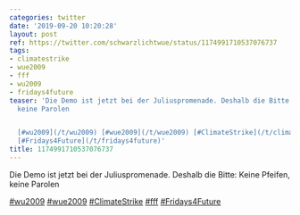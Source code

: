 ```yaml
---
categories: twitter
date: '2019-09-20 10:20:28'
layout: post
ref: https://twitter.com/schwarzlichtwue/status/1174991710537076737
tags:
- climatestrike
- wue2009
- fff
- wu2009
- fridays4future
teaser: 'Die Demo ist jetzt bei der Juliuspromenade. Deshalb die Bitte: Keine Pfeifen,
  keine Parolen


  [#wu2009](/t/wu2009) [#wue2009](/t/wue2009) [#ClimateStrike](/t/climatestrike) [#fff](/t/fff)
  [#Fridays4Future](/t/fridays4future)'
title: 1174991710537076737
---
```

Die Demo ist jetzt bei der Juliuspromenade. Deshalb die Bitte: Keine Pfeifen, keine Parolen

[#wu2009](/t/wu2009) [#wue2009](/t/wue2009) [#ClimateStrike](/t/climatestrike) [#fff](/t/fff) [#Fridays4Future](/t/fridays4future)